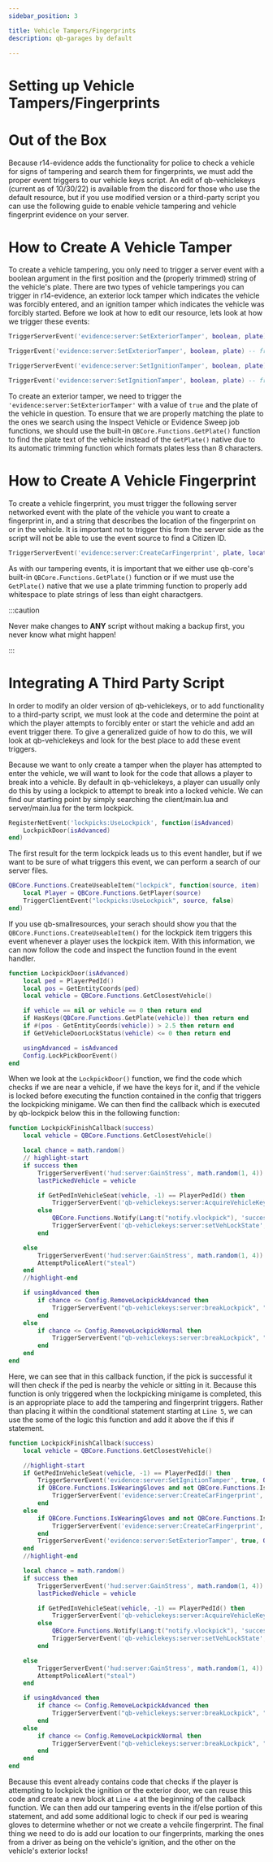 ```yaml
---
sidebar_position: 3

title: Vehicle Tampers/Fingerprints
description: qb-garages by default

---
```

# Setting up Vehicle Tampers/Fingerprints

# Out of the Box

Because r14-evidence adds the functionality for police to check a vehicle for signs of tampering and search them for
fingerprints, we must add the proper event triggers to our vehicle keys script. An edit of qb-vehiclekeys (current as of 10/30/22) 
is available from the discord for those who use the default resource, but if you use modified version or a third-party
script you can use the following guide to enable vehicle tampering and vehicle fingerprint evidence on your server.

# How to Create A Vehicle Tamper

To create a vehicle tampering, you only need to trigger a server event with a boolean argument in the first position
and the (properly trimmed) string of the vehicle's plate. There are two types of vehicle tamperings you can trigger
in r14-evidence, an exterior lock tamper which indicates the vehicle was forcibly entered, and an ignition tamper which
indicates the vehicle was forcibly started. Before we look at how to edit our resource, lets look at how we trigger these
events:

```lua title='r14-evidence Exterior Tamper Event'
TriggerServerEvent('evidence:server:SetExteriorTamper', boolean, plate) -- from client-side

TriggerEvent('evidence:server:SetExteriorTamper', boolean, plate) -- from server-side
```

```lua title='r14-evidence Ignition Tamper Event' 
TriggerServerEvent('evidence:server:SetIgnitionTamper', boolean, plate) -- from client-side

TriggerEvent('evidence:server:SetIgnitionTamper', boolean, plate) -- from server-side
```

To create an exterior tamper, we need to trigger the ```'evidence:server:SetExteriorTamper'``` with a value of ```true```
and the plate of the vehicle in question. To ensure that we are properly matching the plate to the ones we search using
the Inspect Vehicle or Evidence Sweep job functions, we should use the built-in ```QBCore.Functions.GetPlate()``` function to find
the plate text of the vehicle instead of the ```GetPlate()``` native due to its automatic trimming function which formats
plates less than 8 characters.

# How to Create A Vehicle Fingerprint

To create a vehicle fingerprint, you must trigger the following server networked event with the plate of the vehicle you
want to create a fingerprint in, and a string that describes the location of the fingerprint on or in the vehicle. It is
important not to trigger this from the server side as the script will not be able to use the event source to find a Citizen ID. 

```lua title='r14-evidence Vehicle Fingerprint Event'
TriggerServerEvent('evidence:server:CreateCarFingerprint', plate, location)
```

As with our tampering events, it is important that we either use qb-core's built-in ```QBCore.Functions.GetPlate()``` function or
if we must use the ```GetPlate()``` native that we use a plate trimming function to properly add whitespace to plate strings of
less than eight charactgers. 

:::caution

Never make changes to **ANY** script without making a backup first, you never know what might happen!

:::

# Integrating A Third Party Script

In order to modify an older version of qb-vehiclekeys, or to add functionality to a third-party script, we must look
at the code and determine the point at which the player attempts to forcibly enter or start the vehicle and add an event
trigger there. To give a generalized guide of how to do this, we will look at qb-vehiclekeys and look for the best place to
add these event triggers.

Because we want to only create a tamper when the player has attempted to enter the vehicle, we will want to look for the code
that allows a player to break into a vehicle. By default in qb-vehiclekeys, a player can usually only do this by using a lockpick
to attempt to break into a locked vehicle. We can find our starting point by simply searching the client/main.lua and server/main.lua
for the term lockpick. 

```lua title='qb-vehiclekeys Client-side Networked Event Handler'
RegisterNetEvent('lockpicks:UseLockpick', function(isAdvanced)
    LockpickDoor(isAdvanced)
end)
```

The first result for the term lockpick leads us to this event handler, but if we want to be sure of what triggers this event, we
can perform a search of our server files.


```lua title='qb-smallresources Server-side Useable Item Function'
QBCore.Functions.CreateUseableItem("lockpick", function(source, item)
    local Player = QBCore.Functions.GetPlayer(source)
    TriggerClientEvent("lockpicks:UseLockpick", source, false)
end)
```

If you use qb-smallresources, your serach should show you that the ```QBCore.Functions.CreateUseableItem()``` for the lockpick item
triggers this event whenever a player uses the lockpick item. With this information, we can now follow the code and inspect the
function found in the event handler.


```lua title='qb-vehiclekeys Client-side Lockpickdoor Function'
function LockpickDoor(isAdvanced)
    local ped = PlayerPedId()
    local pos = GetEntityCoords(ped)
    local vehicle = QBCore.Functions.GetClosestVehicle()

    if vehicle == nil or vehicle == 0 then return end
    if HasKeys(QBCore.Functions.GetPlate(vehicle)) then return end
    if #(pos - GetEntityCoords(vehicle)) > 2.5 then return end
    if GetVehicleDoorLockStatus(vehicle) <= 0 then return end

    usingAdvanced = isAdvanced
    Config.LockPickDoorEvent()
end
```
When we look at the ```LockpickDoor()``` function, we find the code which checks if we are near a vehicle, if we
have the keys for it, and if the vehicle is locked before executing the function contained in the config that triggers the
lockpicking minigame. We can then find the callback which is executed by qb-lockpick below this in the following function:

```lua title='qb-vehiclekeys Client-side Lockpick Callback Function' showLineNumbers
function LockpickFinishCallback(success)
    local vehicle = QBCore.Functions.GetClosestVehicle()

    local chance = math.random()
    // highlight-start
    if success then
        TriggerServerEvent('hud:server:GainStress', math.random(1, 4))
        lastPickedVehicle = vehicle

        if GetPedInVehicleSeat(vehicle, -1) == PlayerPedId() then
            TriggerServerEvent('qb-vehiclekeys:server:AcquireVehicleKeys', QBCore.Functions.GetPlate(vehicle))
        else
            QBCore.Functions.Notify(Lang:t("notify.vlockpick"), 'success')
            TriggerServerEvent('qb-vehiclekeys:server:setVehLockState', NetworkGetNetworkIdFromEntity(vehicle), 1)
        end

    else
        TriggerServerEvent('hud:server:GainStress', math.random(1, 4))
        AttemptPoliceAlert("steal")
    end
    //highlight-end

    if usingAdvanced then
        if chance <= Config.RemoveLockpickAdvanced then
            TriggerServerEvent("qb-vehiclekeys:server:breakLockpick", "advancedlockpick")
        end
    else
        if chance <= Config.RemoveLockpickNormal then
            TriggerServerEvent("qb-vehiclekeys:server:breakLockpick", "lockpick")
        end
    end
end
```

Here, we can see that in this callback function, if the pick is successful it will then check if the ped is nearby the vehicle or sitting
in it. Because this function is only triggered when the lockpicking minigame is completed, this is an appropriate place to add the tampering
and fingerprint triggers. Rather than placing it within the conditional statement starting at ```Line 5```, we can use the some of the logic
this function and add it above the if this if statement.

```lua title='Modified qb-vehiclekeys Client-side Lockpick Callback Function' showLineNumbers
function LockpickFinishCallback(success)
    local vehicle = QBCore.Functions.GetClosestVehicle()

    //highlight-start
    if GetPedInVehicleSeat(vehicle, -1) == PlayerPedId() then
        TriggerServerEvent('evidence:server:SetIgnitionTamper', true, QBCore.Functions.GetPlate(vehicle))
        if QBCore.Functions.IsWearingGloves and not QBCore.Functions.IsWearingGloves() then
            TriggerServerEvent('evidence:server:CreateCarFingerprint', QBCore.Functions.GetPlate(vehicle), "Vehicle Ignition")
        end
    else
        if QBCore.Functions.IsWearingGloves and not QBCore.Functions.IsWearingGloves() then
            TriggerServerEvent('evidence:server:CreateCarFingerprint', QBCore.Functions.GetPlate(vehicle), "Exterior Locks")
        end
        TriggerServerEvent('evidence:server:SetExteriorTamper', true, QBCore.Functions.GetPlate(vehicle))
    end
    //highlight-end

    local chance = math.random()
    if success then
        TriggerServerEvent('hud:server:GainStress', math.random(1, 4))
        lastPickedVehicle = vehicle

        if GetPedInVehicleSeat(vehicle, -1) == PlayerPedId() then
            TriggerServerEvent('qb-vehiclekeys:server:AcquireVehicleKeys', QBCore.Functions.GetPlate(vehicle))
        else
            QBCore.Functions.Notify(Lang:t("notify.vlockpick"), 'success')
            TriggerServerEvent('qb-vehiclekeys:server:setVehLockState', NetworkGetNetworkIdFromEntity(vehicle), 1)
        end

    else
        TriggerServerEvent('hud:server:GainStress', math.random(1, 4))
        AttemptPoliceAlert("steal")
    end

    if usingAdvanced then
        if chance <= Config.RemoveLockpickAdvanced then
            TriggerServerEvent("qb-vehiclekeys:server:breakLockpick", "advancedlockpick")
        end
    else
        if chance <= Config.RemoveLockpickNormal then
            TriggerServerEvent("qb-vehiclekeys:server:breakLockpick", "lockpick")
        end
    end
end
```

Because this event already contains code that checks if the player is attempting to lockpick the ignition or the exterior
door, we can reuse this code and create a new block at ```Line 4``` at the beginning of the callback function. We can then
add our tampering events in the if/else portion of this statement, and add some additional logic to check if our ped is wearing
gloves to determine whether or not we create a vehcile fingerprint. The final thing we need to do is add our location to our
fingerprints, marking the ones from a driver as being on the vehicle's ignition, and the other on the vehicle's exterior locks!